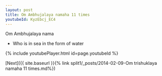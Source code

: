 ```yaml
---
layout: post
title: Om Ambhujalaya namaha 11 times
youtubeId: KyzEbcj_EC4
---
```

 
 
Om Ambhujalaya nama 
 
 -  Who is in sea in the form of water 
 
  
 
  
 
 
 
 
 
 


{% include youtubePlayer.html id=page.youtubeId %}
 
[Next]({{ site.baseurl }}{% link  split1/_posts/2014-02-09-Om trishuklaya namaha 11 times.md%})
 
